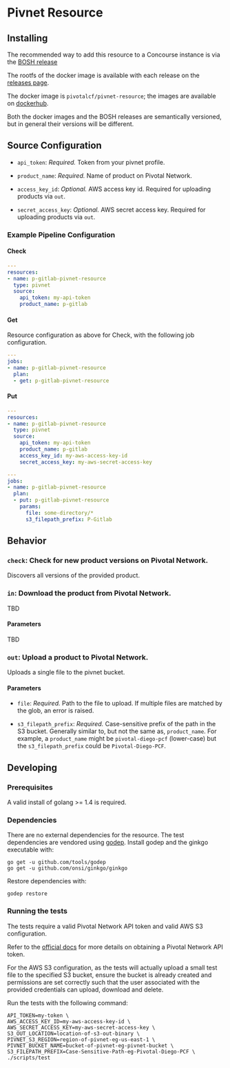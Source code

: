 # Pivnet Resource

## Installing

The recommended way to add this resource to a Concourse instance is via the
[BOSH release](https://github.com/pivotal-cf-experimental/pivnet-resource-boshrelease)

The rootfs of the docker image is available with each release on the
[releases page](https://github.com/pivotal-cf-experimental/pivnet-resource/releases).

The docker image is `pivotalcf/pivnet-resource`; the images are available on
[dockerhub](https://hub.docker.com/r/pivotalcf/pivnet-resource).

Both the docker images and the BOSH releases are semantically versioned, but
in general their versions will be different.

## Source Configuration

* `api_token`: *Required.*  Token from your pivnet profile.

* `product_name`: *Required.*  Name of product on Pivotal Network.

* `access_key_id`: *Optional.*  AWS access key id. Required for uploading products via `out`.

* `secret_access_key`: *Optional.*  AWS secret access key. Required for uploading products via `out`.

### Example Pipeline Configuration

#### Check

``` yaml
---
resources:
- name: p-gitlab-pivnet-resource
  type: pivnet
  source:
    api_token: my-api-token
    product_name: p-gitlab
```

#### Get

Resource configuration as above for Check, with the following job configuration.

``` yaml
---
jobs:
- name: p-gitlab-pivnet-resource
  plan:
  - get: p-gitlab-pivnet-resource
```

#### Put

``` yaml
---
resources:
- name: p-gitlab-pivnet-resource
  type: pivnet
  source:
    api_token: my-api-token
    product_name: p-gitlab
    access_key_id: my-aws-access-key-id
    secret_access_key: my-aws-secret-access-key

---
jobs:
- name: p-gitlab-pivnet-resource
  plan:
  - put: p-gitlab-pivnet-resource
    params:
      file: some-directory/*
      s3_filepath_prefix: P-Gitlab
```

## Behavior

### `check`: Check for new product versions on Pivotal Network.

Discovers all versions of the provided product.

### `in`: Download the product from Pivotal Network.

TBD

#### Parameters

TBD

### `out`: Upload a product to Pivotal Network.

Uploads a single file to the pivnet bucket.

#### Parameters

* `file`: *Required.* Path to the file to upload. If multiple files are
  matched by the glob, an error is raised.

* `s3_filepath_prefix`: *Required.* Case-sensitive prefix of the
  path in the S3 bucket.
  Generally similar to, but not the same as, `product_name`. For example,
  a `product_name` might be `pivotal-diego-pcf` (lower-case) but the
  `s3_filepath_prefix` could be `Pivotal-Diego-PCF`.

## Developing

### Prerequisites

A valid install of golang >= 1.4 is required.

### Dependencies

There are no external dependencies for the resource.
The test dependencies are vendored using [godep](https://github.com/tools/godep).
Install godep and the ginkgo executable with:

```
go get -u github.com/tools/godep
go get -u github.com/onsi/ginkgo/ginkgo
```

Restore dependencies with:

```
godep restore
```

### Running the tests

The tests require a valid Pivotal Network API token and valid AWS S3 configuration.

Refer to the
[official docs](https://network.pivotal.io/docs/api#how-to-authenticate)
for more details on obtaining a Pivotal Network API token.

For the AWS S3 configuration, as the tests will actually upload a small test
file to the specified S3 bucket, ensure the bucket is already created and
permissions are set correctly such that the user associated with the provided
credentials can upload, download and delete.

Run the tests with the following command:

```
API_TOKEN=my-token \
AWS_ACCESS_KEY_ID=my-aws-access-key-id \
AWS_SECRET_ACCESS_KEY=my-aws-secret-access-key \
S3_OUT_LOCATION=location-of-s3-out-binary \
PIVNET_S3_REGION=region-of-pivnet-eg-us-east-1 \
PIVNET_BUCKET_NAME=bucket-of-pivnet-eg-pivnet-bucket \
S3_FILEPATH_PREFIX=Case-Sensitive-Path-eg-Pivotal-Diego-PCF \
./scripts/test
```
